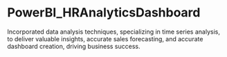 # PowerBI_HRAnalyticsDashboard
Incorporated data analysis techniques, specializing in time series analysis, to deliver valuable insights, accurate sales forecasting, and accurate dashboard creation, driving business success.
